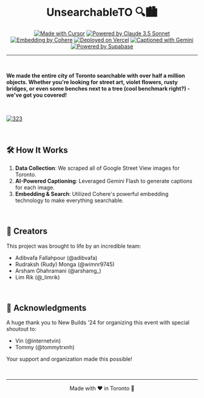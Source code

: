 <div align="center">

# UnsearchableTO 🔍🏙️
[![Made with Cursor](https://img.shields.io/badge/Made%20with-Cursor-4E4FEB?style=for-the-badge&logo=cursor&logoColor=white)](https://cursor.sh)
[![Powered by Claude 3.5 Sonnet](https://img.shields.io/badge/Powered%20by-Claude%203.5%20Sonnet-F9CB9C?style=for-the-badge&logo=anthropic&logoColor=black)](https://www.anthropic.com)
[![Embedding by Cohere](https://img.shields.io/badge/Embedding%20by-Cohere-f795ff?style=for-the-badge&logo=cohere&logoColor=white)](https://cohere.ai)
[![Deployed on Vercel](https://img.shields.io/badge/Deployed%20on-Vercel-000000?style=for-the-badge&logo=vercel&logoColor=white)](https://vercel.com)
[![Captioned with Gemini](https://img.shields.io/badge/Captioned%20with-Gemini-EA4335?style=for-the-badge&logo=google&logoColor=white)](https://deepmind.google/technologies/gemini/)
[![Powered by Supabase](https://img.shields.io/badge/Powered%20by-Supabase-3ECF8E?style=for-the-badge&logo=supabase&logoColor=white)](https://supabase.com)
</div>

---

<br>

**We made the entire city of Toronto searchable with over half a million objects. Whether you're looking for street art, violet flowers, rusty bridges, or even some benches next to a tree (cool benchmark right?) - we've got you covered!**

<br>

[![323](https://github.com/user-attachments/assets/c0732b94-92b8-45ae-976a-51c74e45df5b)](https://unsearchableto.com/)


<br>

## 🛠️ How It Works

1. **Data Collection**: We scraped all of Google Street View images for Toronto.
2. **AI-Powered Captioning**: Leveraged Gemini Flash to generate captions for each image.
3. **Embedding & Search**: Utilized Cohere's powerful embedding technology to make everything searchable.

<br>

## 👥 Creators

This project was brought to life by an incredible team:

- Adibvafa Fallahpour (@adibvafa)
- Rudraksh (Rudy) Monga (@wimnr9745)
- Arsham Ghahramani (@arshamg_)
- Lim Rik (@_limrik)

<br>

## 🙏 Acknowledgments

A huge thank you to New Builds '24 for organizing this event with special shoutout to:

- Vin (@internetvin)
- Tommy (@tommytrxnh)

Your support and organization made this possible!

<br>

---

<div align="center">
Made with ❤️ in Toronto 🍁
</div>
